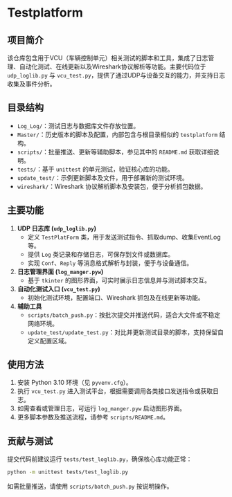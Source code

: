 # Testplatform

## 项目简介

该仓库包含用于VCU（车辆控制单元）相关测试的脚本和工具，集成了日志管理、自动化测试、在线更新以及Wireshark协议解析等功能。主要代码位于 `udp_loglib.py` 与 `vcu_test.py`，提供了通过UDP与设备交互的能力，并支持日志收集及事件分析。

## 目录结构

- `Log_Log/`：测试日志与数据库文件存放位置。
- `Master/`：历史版本的脚本及配置，内部包含与根目录相似的 `testplatform` 结构。
- `scripts/`：批量推送、更新等辅助脚本，参见其中的 `README.md` 获取详细说明。
- `tests/`：基于 `unittest` 的单元测试，验证核心库的功能。
- `update_test/`：示例更新脚本及文件，用于部署新的测试环境。
- `wireshark/`：Wireshark 协议解析脚本及安装包，便于分析抓包数据。

## 主要功能

1. **UDP 日志库 (`udp_loglib.py`)**
   - 定义 `TestPlatForm` 类，用于发送测试指令、抓取dump、收集EventLog 等。
   - 提供 `Log` 类记录和存储日志，可保存到文件或数据库。
   - 实现 `Conf`、`Reply` 等消息格式解析与封装，便于与设备通信。
2. **日志管理界面 (`log_manger.pyw`)**
   - 基于 `tkinter` 的图形界面，可实时展示日志信息并与测试脚本交互。
3. **自动化测试入口 (`vcu_test.py`)**
   - 初始化测试环境，配置端口、Wireshark 抓包及在线更新等功能。
4. **辅助工具**
   - `scripts/batch_push.py`：按批次提交并推送代码，适合大文件或不稳定网络环境。
   - `update_test/update_test.py`：对比并更新测试目录的脚本，支持保留自定义配置区域。

## 使用方法

1. 安装 Python 3.10 环境（见 `pyvenv.cfg`）。
2. 执行 `vcu_test.py` 进入测试平台，根据需要调用各类接口发送指令或获取日志。
3. 如需查看或管理日志，可运行 `log_manger.pyw` 启动图形界面。
4. 更多脚本参数及推送流程，请参考 `scripts/README.md`。

## 贡献与测试

提交代码前建议运行 `tests/test_loglib.py`，确保核心库功能正常：

```bash
python -m unittest tests/test_loglib.py
```

如需批量推送，请使用 `scripts/batch_push.py` 按说明操作。

